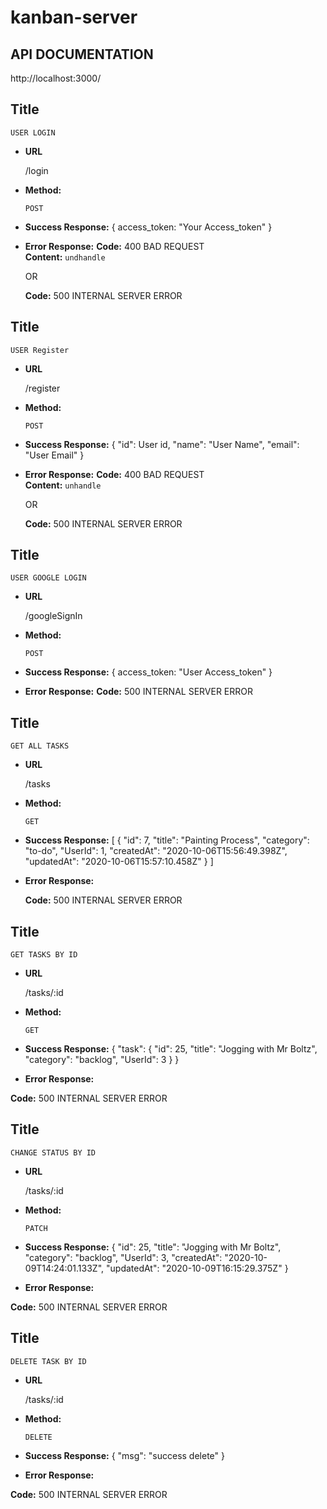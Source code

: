 # kanban-server
## API DOCUMENTATION ##
http://localhost:3000/

**Title**
----
    USER LOGIN

* **URL**

    /login

* **Method:**
  
    `POST`

* **Success Response:**
    {
        access_token: "Your Access_token"
    }
 
* **Error Response:**
     **Code:** 400 BAD REQUEST <br />
    **Content:** `undhandle`

    OR

    **Code:** 500 INTERNAL SERVER ERROR <br />


**Title**
----
    USER Register

* **URL**

    /register

* **Method:**
  
    `POST`

* **Success Response:**
    {
        "id": User id,
        "name": "User Name",
        "email": "User Email"
    }
 
* **Error Response:**
     **Code:** 400 BAD REQUEST <br />
    **Content:** `unhandle`

    OR

    **Code:** 500 INTERNAL SERVER ERROR <br />



**Title**
----
    USER GOOGLE LOGIN

* **URL**

    /googleSignIn

* **Method:**
  
    `POST`

* **Success Response:**
    {
        access_token: "User Access_token"
    }
 
* **Error Response:**
**Code:** 500 INTERNAL SERVER ERROR <br />



**Title**
----
    GET ALL TASKS

* **URL**

    /tasks

* **Method:**
  
    `GET`

* **Success Response:**
    [
        {
            "id": 7,
            "title": "Painting Process",
            "category": "to-do",
            "UserId": 1,
            "createdAt": "2020-10-06T15:56:49.398Z",
            "updatedAt": "2020-10-06T15:57:10.458Z"
        }
    ]
 
* **Error Response:**

    **Code:** 500 INTERNAL SERVER ERROR <br />



**Title**
----
    GET TASKS BY ID

* **URL**

    /tasks/:id

* **Method:**
  
    `GET`

* **Success Response:**
    {
        "task": {
            "id": 25,
            "title": "Jogging with Mr Boltz",
            "category": "backlog",
            "UserId": 3
        }
    }
 
* **Error Response:**

**Code:** 500 INTERNAL SERVER ERROR <br />


**Title**
----
    CHANGE STATUS BY ID

* **URL**

    /tasks/:id

* **Method:**
  
    `PATCH`

* **Success Response:**
   {
        "id": 25,
        "title": "Jogging with Mr Boltz",
        "category": "backlog",
        "UserId": 3,
        "createdAt": "2020-10-09T14:24:01.133Z",
        "updatedAt": "2020-10-09T16:15:29.375Z"
    }
 
* **Error Response:**

**Code:** 500 INTERNAL SERVER ERROR <br />


**Title**
----
    DELETE TASK BY ID

* **URL**

    /tasks/:id

* **Method:**
  
    `DELETE`

* **Success Response:**
    {
        "msg": "success delete"
    }
 
* **Error Response:**

**Code:** 500 INTERNAL SERVER ERROR <br />
